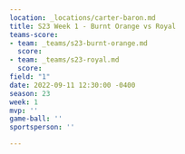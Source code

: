 ```yaml
---
location: _locations/carter-baron.md
title: S23 Week 1 - Burnt Orange vs Royal
teams-score:
- team: _teams/s23-burnt-orange.md
  score: 
- team: _teams/s23-royal.md
  score: 
field: "1"
date: 2022-09-11 12:30:00 -0400
season: 23
week: 1
mvp: ''
game-ball: ''
sportsperson: ''

---
```

